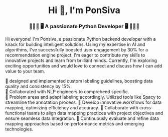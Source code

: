 

<h1 align="center">Hi 👋, I'm PonSiva</h1>
<h3 align="center">👨🏻‍💻 🖥️  A passionate Python Developer 🖥️ 👨🏻‍💻</h3>
<p>Hi everyone! I'm Ponsiva, a passionate Python backend developer with a knack for building intelligent solutions. Using my expertise in
AI and algorithms, I've successfully boosted user engagement by 30% for a recommendation engine project. I'm eager to contribute my
skills to innovative projects and learn from brilliant minds. Currently, I'm exploring exciting opportunities and would love to connect
and discuss how I can add value to your team.</p>

<p>🌟 designed and implemented custom labeling guidelines, boosting data quality and consistency by 15%.
  <br>
  🌟 Collaborated with NLP engineers to comprehend specific. <br>
🌟 Problem areas and adapt labeling accordingly. Utilized tools like Spacy to streamline the annotation
process. 
🌟 Develop innovative workflows for data mapping, optimizing
efficiency and accuracy. 
🌟 Collaborate with cross-functional teams to align data
mapping practices with project objectives and ensure
seamless data integration. 
🌟 Continuously evaluate and refine data mapping approaches
based on performance metrics and emerging technologies.
</p>
